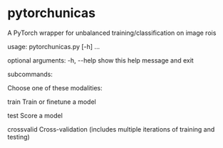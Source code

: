 # pytorchunicas
A PyTorch wrapper for unbalanced training/classification on image rois

usage: pytorchunicas.py [-h] <command> ...

optional arguments:
  -h, --help  show this help message and exit

subcommands:

<command>   Choose one of these modalities:

train       Train or finetune a model

test        Score a model

crossvalid  Cross-validation (includes multiple iterations of training and
              testing)
